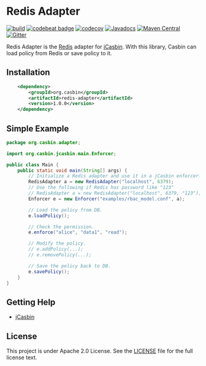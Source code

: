 # Redis Adapter 

[![build](https://github.com/jcasbin/redis-adapter/actions/workflows/maven-ci.yml/badge.svg)](https://github.com/jcasbin/redis-adapter/actions)
[![codebeat badge](https://codebeat.co/badges/560a67fc-53b6-4a10-8e1b-989f3bb4e5cb)](https://codebeat.co/projects/github-com-jcasbin-redis-adapter-master)
[![codecov](https://codecov.io/gh/jcasbin/redis-adapter/branch/master/graph/badge.svg?token=5wzDaTC9UV)](https://codecov.io/gh/jcasbin/redis-adapter)
[![Javadocs](https://www.javadoc.io/badge/org.casbin/shiro-casbin.svg)](https://www.javadoc.io/doc/org.casbin/shiro-casbin)
[![Maven Central](https://img.shields.io/maven-central/v/org.casbin/shiro-casbin.svg)](https://mvnrepository.com/artifact/org.casbin/shiro-casbin/latest)
[![Gitter](https://badges.gitter.im/Join%20Chat.svg)](https://gitter.im/casbin/lobby)

Redis Adapter is the [Redis](https://redis.io/) adapter for [jCasbin](https://github.com/casbin/jcasbin). With this library, Casbin can load policy from Redis or save policy to it.

## Installation

```xml
    <dependency>
        <groupId>org.casbin</groupId>
        <artifactId>redis-adapter</artifactId>
        <version>1.0.0</version>
    </dependency>
```

## Simple Example

```java
package org.casbin.adapter;

import org.casbin.jcasbin.main.Enforcer;

public class Main {
    public static void main(String[] args) {
        // Initialize a Redis adapter and use it in a jCasbin enforcer:
        RedisAdapter a = new RedisAdapter("localhost", 6379);
        // Use the following if Redis has password like "123"
        // RedisAdapter a = new RedisAdapter("localhost", 6379, "123");
        Enforcer e = new Enforcer("examples/rbac_model.conf", a);

        // Load the policy from DB.
        e.loadPolicy();

        // Check the permission.
        e.enforce("alice", "data1", "read");

        // Modify the policy.
        // e.addPolicy(...);
        // e.removePolicy(...);

        // Save the policy back to DB.
        e.savePolicy();
    }
}
```

## Getting Help

- [jCasbin](https://github.com/casbin/jcasbin)

## License

This project is under Apache 2.0 License. See the [LICENSE](LICENSE) file for the full license text.
